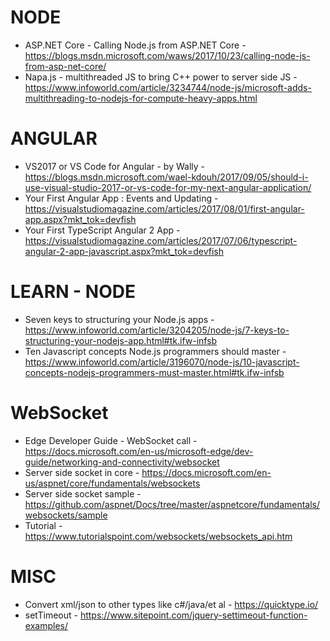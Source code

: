# NODE
* ASP.NET Core - Calling Node.js from ASP.NET Core - https://blogs.msdn.microsoft.com/waws/2017/10/23/calling-node-js-from-asp-net-core/
* Napa.js - multithreaded JS to bring C++ power to server side JS - https://www.infoworld.com/article/3234744/node-js/microsoft-adds-multithreading-to-nodejs-for-compute-heavy-apps.html

# ANGULAR
* VS2017 or VS Code for Angular - by Wally - https://blogs.msdn.microsoft.com/wael-kdouh/2017/09/05/should-i-use-visual-studio-2017-or-vs-code-for-my-next-angular-application/
* Your First Angular App : Events and Updating - https://visualstudiomagazine.com/articles/2017/08/01/first-angular-app.aspx?mkt_tok=devfish
* Your First TypeScript Angular 2 App - https://visualstudiomagazine.com/articles/2017/07/06/typescript-angular-2-app-javascript.aspx?mkt_tok=devfish

# LEARN - NODE
* Seven keys to structuring your Node.js apps - https://www.infoworld.com/article/3204205/node-js/7-keys-to-structuring-your-nodejs-app.html#tk.ifw-infsb
* Ten Javascript concepts Node.js programmers should master - https://www.infoworld.com/article/3196070/node-js/10-javascript-concepts-nodejs-programmers-must-master.html#tk.ifw-infsb

# WebSocket
* Edge Developer Guide - WebSocket call - https://docs.microsoft.com/en-us/microsoft-edge/dev-guide/networking-and-connectivity/websocket
* Server side socket in core - https://docs.microsoft.com/en-us/aspnet/core/fundamentals/websockets
* Server side socket sample - https://github.com/aspnet/Docs/tree/master/aspnetcore/fundamentals/websockets/sample
* Tutorial - https://www.tutorialspoint.com/websockets/websockets_api.htm

# MISC
* Convert xml/json to other types like c#/java/et al - https://quicktype.io/
* setTimeout - https://www.sitepoint.com/jquery-settimeout-function-examples/

